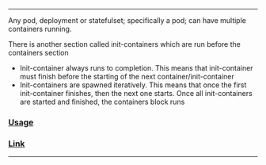 
---

Any pod, deployment or statefulset; specifically a pod; can have multiple containers running.

There is another section called init-containers which are run before the containers section

- Init-container always runs to completion. This means that init-container must finish before the starting of the next container/init-container
- Init-containers are spawned iteratively. This means that once the first init-container finishes, then the next one starts. Once all init-containers are started and finished, the containers block runs

### [Usage](components/pod/pod_init-containers.yml)

### [Link](https://kubernetes.io/docs/concepts/workloads/pods/init-containers/)

---

